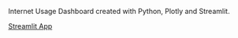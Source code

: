 Internet Usage Dashboard created with Python, Plotly and Streamlit.

[Streamlit App](https://internet-usage.streamlit.app/)
